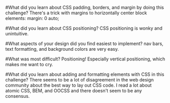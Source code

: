 #What did you learn about CSS padding, borders, and margin by doing this challenge?
There's a trick with margins to horizontally center block elements:
  margin: 0 auto;

#What did you learn about CSS positioning?
CSS positioning is wonky and unintuitive.

#What aspects of your design did you find easiest to implement?
nav bars, text formatting, and background colors are very easy.

#What was most difficult?
Positioning! Especially vertical positioning, which makes me want to cry.

#What did you learn about adding and formatting elements with CSS in this challenge?
There seems to be a lot of disagreement in the web design community about the best way to lay out CSS code. I read a lot about atomic CSS, BEM, and OOCSS and there doesn't seem to be any consensus.